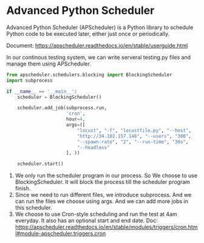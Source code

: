# Advanced Python Scheduler

Advanced Python Scheduler (APScheduler) is a Python library to schedule Python code to be executed later, either just once or periodically.

Document: 
https://apscheduler.readthedocs.io/en/stable/userguide.html

In our continous testing system, we can write serveral testing.py files and manage them using APScheduler.

```Python
from apscheduler.schedulers.blocking import BlockingScheduler
import subprocess

if __name__ == '__main__':
    scheduler = BlockingScheduler()

    scheduler.add_job(subprocess.run,
                      'cron',
                      hour=4,
                      args=([
                          "locust", "-f", "locustfile.py", "--host",
                          "http://34.102.157.148", "--users", "300",
                          "--spawn-rate", "2", "--run-time", "30s",
                          "--headless"
                      ], ))

    scheduler.start()
```
1. We only run the scheduler program in our process. So We choose to use BlockingScheduler. It will block the process till the scheduler program finish.
2. Since we need to run different files, we introduce subprocess. And we can run the files we choose using args. And we can add more jobs in this scheduler.
3. We choose to use Cron-style scheduling and run the test at 4am everyday. It also has an optional start and end date.
    Doc: https://apscheduler.readthedocs.io/en/stable/modules/triggers/cron.html#module-apscheduler.triggers.cron